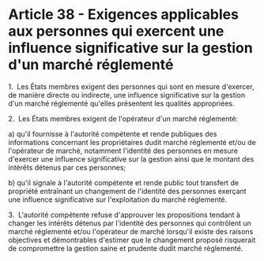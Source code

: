 # Article 38 - Exigences applicables aux personnes qui exercent une influence significative sur la gestion d'un marché réglementé


1.  Les États membres exigent des personnes qui sont en mesure d'exercer, de manière directe ou indirecte, une influence significative sur la gestion d'un marché réglementé qu'elles présentent les qualités appropriées.

2.  Les États membres exigent de l'opérateur d'un marché réglementé:

a) qu'il fournisse à l'autorité compétente et rende publiques des informations concernant les propriétaires dudit marché réglementé et/ou de l'opérateur de marché, notamment l'identité des personnes en mesure d'exercer une influence significative sur la gestion ainsi que le montant des intérêts détenus par ces personnes;

b) qu'il signale à l'autorité compétente et rende public tout transfert de propriété entraînant un changement de l'identité des personnes exerçant une influence significative sur l'exploitation du marché réglementé.

3.  L'autorité compétente refuse d'approuver les propositions tendant à changer les intérêts détenus par l'identité des personnes qui contrôlent un marché réglementé et/ou l'opérateur de marché lorsqu'il existe des raisons objectives et démontrables d'estimer que le changement proposé risquerait de compromettre la gestion saine et prudente dudit marché réglementé.
